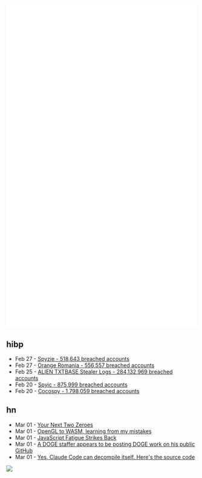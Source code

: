![Metrics](https://raw.githubusercontent.com/phixion/phixion/master/metrics.svg)

## hibp

<!--
for https://github.com/phixion/phixion/blob/main/.github/workflows/feeds.yml
-->
<!--START_SECTION:haveibeenpwnd-->
- Feb 27 - [Spyzie - 518,643 breached accounts](https://haveibeenpwned.com/PwnedWebsites#Spyzie)
- Feb 27 - [Orange Romania - 556,557 breached accounts](https://haveibeenpwned.com/PwnedWebsites#OrangeRomania)
- Feb 25 - [ALIEN TXTBASE Stealer Logs - 284,132,969 breached accounts](https://haveibeenpwned.com/PwnedWebsites#AlienStealerLogs)
- Feb 20 - [Spyic - 875,999 breached accounts](https://haveibeenpwned.com/PwnedWebsites#Spyic)
- Feb 20 - [Cocospy - 1,798,059 breached accounts](https://haveibeenpwned.com/PwnedWebsites#Cocospy)
<!--END_SECTION:haveibeenpwnd-->

## hn

<!--
for https://github.com/phixion/phixion/blob/main/.github/workflows/feeds.yml
-->
<!--START_SECTION:hn-->
- Mar 01 - [Your Next Two Zeroes](https://taylor.town/next-two-zeroes)
- Mar 01 - [OpenGL to WASM, learning from my mistakes](https://uds5501.github.io/mindpalace/2025/03/01/opengl-webgl-porting.html)
- Mar 01 - [JavaScript Fatigue Strikes Back](https://allenpike.com/2025/javascript-fatigue-ssr)
- Mar 01 - [A DOGE staffer appears to be posting DOGE work on his public GitHub](https://twitter.com/SollenbergerRC/status/1895609294810464390)
- Mar 01 - [Yes, Claude Code can decompile itself. Here's the source code](https://ghuntley.com/tradecraft/)
<!--END_SECTION:hn-->

<!--
for https://yhype.me
-->
![](https://hit.yhype.me/github/profile?user_id=13013670)
